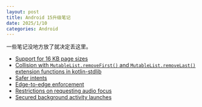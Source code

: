 ```yaml
---
layout: post
title: Android 15升级笔记
date: 2025/1/10
categories: Android
---
```


一些笔记没地方放了就决定丢这里。

<!--more-->

- [Support for 16 KB page sizes](https://developer.android.com/about/versions/15/behavior-changes-all#16-kb)
- [Collision with `MutableList.removeFirst()` and `MutableList.removeLast()` extension functions in kotlin-stdlib](https://developer.android.com/about/versions/15/behavior-changes-15#openjdk-api-changes)
- [Safer intents](https://developer.android.com/about/versions/15/behavior-changes-15#safer-intents)
- [Edge-to-edge enforcement](https://developer.android.com/about/versions/15/behavior-changes-15#edge-to-edge)
- [Restrictions on requesting audio focus](https://developer.android.com/about/versions/15/behavior-changes-15#audio-focus)
- [Secured background activity launches](https://developer.android.com/about/versions/15/behavior-changes-15#other_changes)
